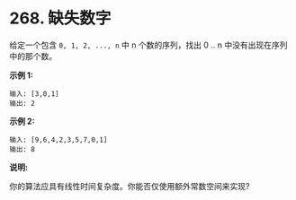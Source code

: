 # 268. 缺失数字

给定一个包含 `0, 1, 2, ..., n` 中 n 个数的序列，找出 0 .. n 中没有出现在序列中的那个数。

**示例 1:**
```
输入: [3,0,1]
输出: 2
```

**示例 2:**
```
输入: [9,6,4,2,3,5,7,0,1]
输出: 8
```

**说明:**

你的算法应具有线性时间复杂度。你能否仅使用额外常数空间来实现?
